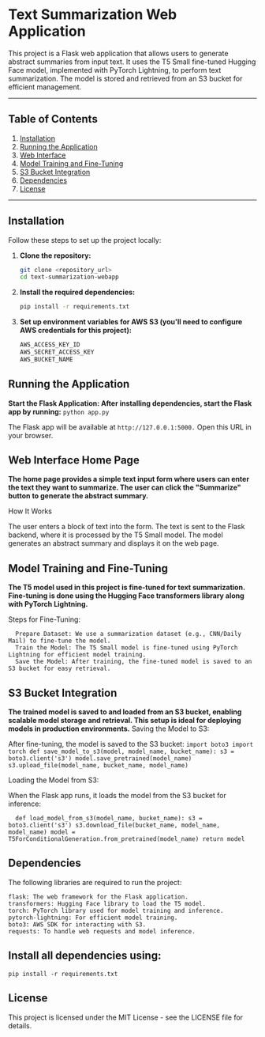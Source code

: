 # Text Summarization Web Application

This project is a Flask web application that allows users to generate abstract summaries from input text. It uses the T5 Small fine-tuned Hugging Face model, implemented with PyTorch Lightning, to perform text summarization. The model is stored and retrieved from an S3 bucket for efficient management.

---

## Table of Contents

1. [Installation](#installation)
2. [Running the Application](#running-the-application)
3. [Web Interface](#web-interface)
4. [Model Training and Fine-Tuning](#model-training-and-fine-tuning)
5. [S3 Bucket Integration](#s3-bucket-integration)
6. [Dependencies](#dependencies)
7. [License](#license)

---

## Installation

Follow these steps to set up the project locally:

1. **Clone the repository:**

   ```bash
   git clone <repository_url>
   cd text-summarization-webapp

2. **Install the required dependencies:**

   ```bash
   pip install -r requirements.txt

3. **Set up environment variables for AWS S3 (you'll need to configure AWS credentials for this project):**
    
    ```bash
    AWS_ACCESS_KEY_ID
    AWS_SECRET_ACCESS_KEY
    AWS_BUCKET_NAME

## Running the Application

   **Start the Flask Application: After installing dependencies, start the Flask app by running:**
      ```python app.py```

   The Flask app will be available at 
    ```http://127.0.0.1:5000.```
    Open this URL in your browser.

## Web Interface Home Page

  **The home page provides a simple text input form where users can enter the text they want to summarize. The user can click the "Summarize" button to generate the abstract summary.** 
  
  How It Works

   The user enters a block of text into the form.
   The text is sent to the Flask backend, where it is processed by the T5 Small model.
   The model generates an abstract summary and displays it on the web page.

## Model Training and Fine-Tuning

  **The T5 model used in this project is fine-tuned for text summarization. Fine-tuning is done using the Hugging Face transformers library along with PyTorch Lightning.** 
    
   Steps for Fine-Tuning:

      Prepare Dataset: We use a summarization dataset (e.g., CNN/Daily Mail) to fine-tune the model.
      Train the Model: The T5 Small model is fine-tuned using PyTorch Lightning for efficient model training.
      Save the Model: After training, the fine-tuned model is saved to an S3 bucket for easy retrieval.

## S3 Bucket Integration

   **The trained model is saved to and loaded from an S3 bucket, enabling scalable model storage and retrieval. This setup is ideal for deploying models in production environments.** 
   Saving the Model to S3:

   After fine-tuning, the model is saved to the S3 bucket:
    ```
    import boto3 import torch
    def save_model_to_s3(model, model_name, bucket_name): s3 = boto3.client('s3') model.save_pretrained(model_name) s3.upload_file(model_name, bucket_name, model_name)
    ```
    
    
   Loading the Model from S3:

   When the Flask app runs, it loads the model from the S3 bucket for inference:

   ```
     def load_model_from_s3(model_name, bucket_name): s3 = boto3.client('s3') s3.download_file(bucket_name, model_name, model_name) model = T5ForConditionalGeneration.from_pretrained(model_name) return model
   ```

## Dependencies

   The following libraries are required to run the project:

    flask: The web framework for the Flask application.
    transformers: Hugging Face library to load the T5 model.
    torch: PyTorch library used for model training and inference.
    pytorch-lightning: For efficient model training.
    boto3: AWS SDK for interacting with S3.
    requests: To handle web requests and model inference.

## Install all dependencies using:

```pip install -r requirements.txt```

## License

This project is licensed under the MIT License - see the LICENSE file for details.
